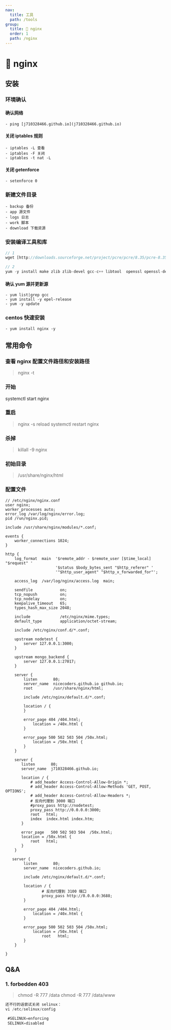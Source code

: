 ```yaml
---
nav:
  title: 工具
  path: /tools
group:
  title: 💊 nginx
  order: 1
  path: /nginx
---
```


# 💊 nginx

## 安装

### 环境确认

#### 确认网络

    - ping [j710328466.github.io](j710328466.github.io)
#### 关闭 iptables 规则

    - iptables -L 查看
    - iptables -F 关闭
    - iptables -t nat -L
#### 关闭 getenforce

    - setenforce 0

### 新建文件目录

```
- backup 备份
- app 源文件
- logs 日志
- work 脚本
- download 下载资源
```

### 安装编译工具和库
```js
// 1
wget [http://downloads.sourceforge.net/project/pcre/pcre/8.35/pcre-8.35.tar.gz](http://downloads.sourceforge.net/project/pcre/pcre/8.35/pcre-8.35.tar.gz)

// 2
yum -y install make zlib zlib-devel gcc-c++ libtool  openssl openssl-devel
```

#### 确认 yum 源并更新源

    - yum list|grep gcc
    - yum install -y epel-release
    - yum -y update​

### centos 快速安装
    - yum install nginx -y

## 常用命令

### 查看 nginx 配置文件路径和安装路径
> nginx -t

### 开始

systemctl start nginx

### 重启

> nginx -s reload
> systemctl restart nginx

### 杀掉

> killall -9 nginx​

### 初始目录
> /usr/share/nginx/html



### 配置文件

```
// /etc/nginx/nginx.conf
user nginx;
worker_processes auto;
error_log /var/log/nginx/error.log;
pid /run/nginx.pid;

include /usr/share/nginx/modules/*.conf;

events {
    worker_connections 1024;
}

http {
    log_format  main  '$remote_addr - $remote_user [$time_local] "$request" '
                      '$status $body_bytes_sent "$http_referer" '
                      '"$http_user_agent" "$http_x_forwarded_for"';

    access_log  /var/log/nginx/access.log  main;

    sendfile            on;
    tcp_nopush          on;
    tcp_nodelay         on;
    keepalive_timeout   65;
    types_hash_max_size 2048;

    include             /etc/nginx/mime.types;
    default_type        application/octet-stream;

    include /etc/nginx/conf.d/*.conf;

    upstream nodetest {
        server 127.0.0.1:3000;
    }

    upstream mongo_backend {
        server 127.0.0.1:27017;
    }

    server {
        listen       80;
        server_name  nicecoders.github.io github.io;
        root         /usr/share/nginx/html;

        include /etc/nginx/default.d/*.conf;

        location / {
        }

        error_page 404 /404.html;
            location = /40x.html {
        }

        error_page 500 502 503 504 /50x.html;
            location = /50x.html {
        }
    }

    server {
       listen       80;
       server_name  j710328466.github.io;

       location / {
           # add_header Access-Control-Allow-Origin *;
           # add_header Access-Control-Allow-Methods 'GET, POST, OPTIONS';
           # add_header Access-Control-Allow-Headers *;
           # 反向代理到 3000 端口
           #proxy_pass http://nodetest;
           proxy_pass http://0.0.0.0:3000;
           root   html;
           index  index.html index.htm;
       }

       error_page   500 502 503 504  /50x.html;
       location = /50x.html {
           root   html;
       }
    }

   server {
        listen       80;
        server_name  nicecoders.github.io;

        include /etc/nginx/default.d/*.conf;

        location / {
                # 反向代理到 3100 端口
                proxy_pass http://0.0.0.0:3688;
        }

        error_page 404 /404.html;
            location = /40x.html {
        }

        error_page 500 502 503 504 /50x.html;
            location = /50x.html {
                root   html;
        }
    }

}
```

## Q&A

### 1. forbedden 403
> chmod -R 777 /data
> chmod -R 777 /data/www

```javascript
还不行的话尝试关闭 selinux：
vi /etc/selinux/config

 #SELINUX=enforcing
 SELINUX=disabled
```


